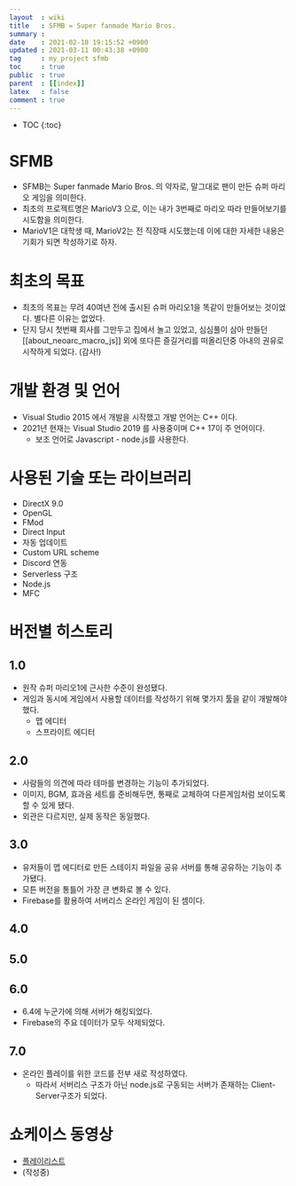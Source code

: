 ```yaml
---
layout  : wiki
title   : SFMB = Super fanmade Mario Bros.
summary : 
date    : 2021-02-18 19:15:52 +0900
updated : 2021-03-11 00:43:38 +0900
tag     : my_project sfmb
toc     : true
public  : true
parent  : [[index]]
latex   : false
comment : true
---
```

* TOC
{:toc}

# SFMB

- SFMB는 Super fanmade Mario Bros. 의 약자로, 말그대로 팬이 만든 슈퍼 마리오 게임을 의미한다.
- 최초의 프로젝트명은 MarioV3 으로, 이는 내가 3번째로 마리오 따라 만들어보기를 시도함을 의미한다.
- MarioV1은 대학생 때, MarioV2는 전 직장때 시도했는데 이에 대한 자세한 내용은 기회가 되면 작성하기로 하자.

# 최초의 목표

- 최초의 목표는 무려 40여년 전에 출시된 슈퍼 마리오1을 똑같이 만들어보는 것이었다. 별다른 이유는 없었다.
- 단지 당시 첫번째 회사를 그만두고 집에서 놀고 있었고, 심심풀이 삼아 만들던 [[about_neoarc_macro_js]] 외에 또다른 즐길거리를 떠올리던중 아내의 권유로 시작하게 되었다. (감사!)

# 개발 환경 및 언어

- Visual Studio 2015 에서 개발을 시작했고 개발 언어는 C++ 이다.
- 2021년 현재는 Visual Studio 2019 를 사용중이며 C++ 17이 주 언어이다.
	- 보조 언어로 Javascript - node.js를 사용한다.

# 사용된 기술 또는 라이브러리

- DirectX 9.0
- OpenGL
- FMod
- Direct Input
- 자동 업데이트
- Custom URL scheme
- Discord 연동
- Serverless 구조
- Node.js
- MFC

# 버전별 히스토리

## 1.0

- 원작 슈퍼 마리오1에 근사한 수준이 완성됐다.
- 게임과 동시에 게임에서 사용할 데이터를 작성하기 위해 몇가지 툴을 같이 개발해야 했다.
	- 맵 에디터
	- 스프라이트 에디터

## 2.0

- 사람들의 의견에 따라 테마를 변경하는 기능이 추가되었다.
- 이미지, BGM, 효과음 세트를 준비해두면, 통째로 교체하여 다른게임처럼 보이도록 할 수 있게 됐다.
- 외관은 다르지만, 실제 동작은 동일했다.

## 3.0

- 유저들이 맵 에디터로 만든 스테이지 파일을 공유 서버를 통해 공유하는 기능이 추가됐다.
- 모튼 버전을 통틀어 가장 큰 변화로 볼 수 있다.
- Firebase를 활용하여 서버리스 온라인 게임이 된 셈이다.

## 4.0

## 5.0

## 6.0

- 6.4에 누군가에 의해 서버가 해킹되었다.
- Firebase의 주요 데이터가 모두 삭제되었다.

## 7.0

- 온라인 플레이를 위한 코드를 전부 새로 작성하였다.
	- 따라서 서버리스 구조가 아닌 node.js로 구동되는 서버가 존재하는 Client-Server구조가 되었다.

# 쇼케이스 동영상

- [플레이리스트](https://youtube.com/playlist?list=PLy48mgZDzAElTjONXjFogisRyBGDtEdZj)
- (작성중)
